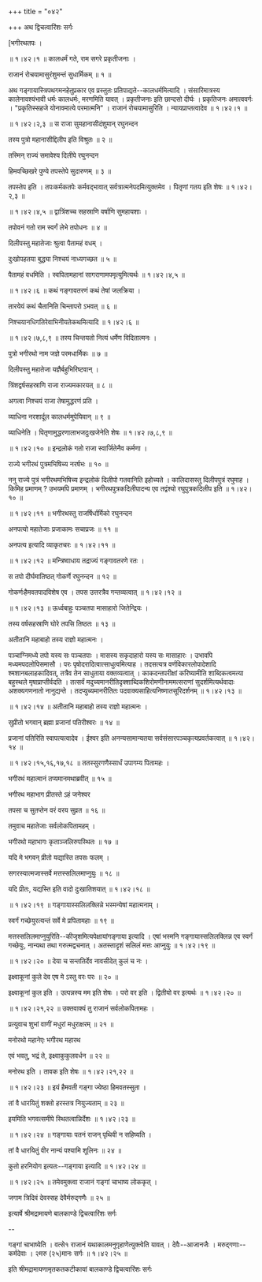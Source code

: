 +++
title = "०४२"

+++
अथ द्विचत्वारिंशः सर्गः  

\[भगीरथतपः ।  

 ॥ १।४२।१ ॥ कालधर्मं गते, राम सगरे प्रकृतीजनाः ।  

राजानं रोचयामासुरंशुमन्तं सुधार्मिकम्  ॥  १  ॥   

अथ गङ्गायास्त्रिपथगमनहेतुप्रकार एव प्रस्तुतः प्रतिपाद्यते--कालधर्ममित्यादि । संसारिमात्रस्य कालेनावश्यंभावी धर्मः कालधर्मः, मरणमिति यावत् । प्रकृतीजनाः इति छान्दसो दीर्घः । प्रकृतिजनः अमात्ववर्गः । "प्रकृतिस्सहजे योनावमात्ये परमात्मनि" । राजानं रोचयामासुरिति । न्यायप्राप्तत्वादेव ॥ १।४२।१ ॥   

 ॥ १।४२।२,३ ॥ स राजा सुमहानासीदंशुमान् रघुनन्दन  

तस्य पुत्रो महानासीद्दिलीप इति विश्रुतः  ॥  २  ॥   

तस्मिन् राज्यं समावेश्य दिलीपे रघुनन्दन  

हिमवच्छिखरे पुण्ये तपस्तेपे सुदारुणम्  ॥  ३  ॥   

तपस्तेप इति । तपःकर्मकतपेः कर्मवद्भावात् सर्वत्रात्मनेपदमित्युक्तमेव । पितृणां गतय इति शेषः ॥ १।४२।२,३ ॥   

 ॥ १।४२।४,५ ॥ द्वात्रिंशच्च सहस्राणि वर्षाणि सुमहायशाः ।  

तपोवनं गतो राम स्वर्गं लेभे तपोधनः  ॥  ४  ॥   

दिलीपस्तु महातेजाः श्रुत्वा पैतामहं वधम् ।  

दुःखोपहतया बुद्ध्या निश्चयं नाध्यगच्छत  ॥  ५  ॥   

पैतामहं वधमिति । स्वपितामहानां सागराणामपमृत्युमित्यर्थः ॥ १।४२।४,५ ॥   

 ॥ १।४२।६ ॥ कथं गङ्गावतरणं कथं तेषां जलक्रिया ।  

तारयेयं कथं चैतानिति चिन्तापरो ऽभवत्  ॥  ६  ॥   

निश्चयानधिगतिरेवाभिनीयतेकथमित्यादि ॥ १।४२।६ ॥   

 ॥ १।४२।७,८,९ ॥ तस्य चिन्तयतो नित्यं धर्मेण विदितात्मनः ।  

पुत्रो भगीरथो नाम जज्ञे परमधार्मिकः  ॥  ७  ॥   

दिलीपस्तु महातेजा यज्ञैर्बहुभिरिष्टवान् ।  

त्रिंशद्वर्षसहस्राणि राजा राज्यमकारयत्  ॥  ८  ॥   

अगत्वा निश्चयं राजा तेषामुद्धरणं प्रति ।  

व्याधिना नरशार्दूल कालधर्ममुपेयिवान्  ॥  ९  ॥   

व्याधिनेति । पितृणामुद्धरणालाभजदुःखजेनेति शेषः ॥ १।४२।७,८,९ ॥   

 ॥ १।४२।१० ॥ इन्द्रलोकं गतो राजा स्वार्जितेनैव कर्मणा ।  

राज्ये भगीरथं पुत्रमभिषिच्य नरर्षभः  ॥  १०  ॥   

ननु राज्ये पुत्रं भगीरथमभिषिच्य इन्द्रलोकं दिलीपो गतवानिति इहोच्यते । कालिदासस्तु दिलीपपुत्रं रघुमाह । किमिह प्रमाणम् ? उभयमपि प्रमाणम् । भगीरथपुत्रकदिलीपादन्य एव तद्वंश्यो रघुपुत्रकदिलीप इति ॥ १।४२।१० ॥   

 ॥ १।४२।११ ॥ भगीरथस्तु राजर्षिर्धार्मिको रघुनन्दन  

अनपत्यो महातेजाः प्रजाकामः सचाप्रजः  ॥  ११  ॥   

अनपत्य इत्यादि व्याकृतचरः ॥ १।४२।११ ॥   

 ॥ १।४२।१२ ॥ मन्त्रिष्वाधाय तद्राज्यं गङ्गावतरणे रतः ।  

स तपो दीर्घमातिष्ठत् गोकर्णे रघुनन्दन  ॥  १२  ॥   

गोकर्णःहैमवतपादविशेष एव । तपस उत्तरत्रैव गन्तव्यत्वात् ॥ १।४२।१२ ॥   

 ॥ १।४२।१३ ॥ ऊर्ध्वबाहुः पञ्चतपा मासाहारो जितेन्द्रियः ।  

तस्य वर्षसहस्राणि घोरे तपसि तिष्ठतः  ॥  १३  ॥   

अतीतानि महाबाहो तस्य राज्ञो महात्मनः ।  

पञ्चाग्निमध्ये तपो यस्य सः पञ्चतपाः । मासस्य सकृदाहारो यस्य सः मासाहारः । उभावपि मध्यमपदलोपिसमासौ । परः पृषोदरादित्वात्साधुत्वमित्याह । तदसत्यत्र वर्णविकारलोपादेशादि श्मशानबलाहकादिवत्, तत्रैव तेन साधुताया वक्तव्यत्वात् । काकदन्तपरीक्षां करिष्यामीति शाब्दिकत्वमत्या बहुस्थले मृषाप्राप्तीर्वदति । तत्सर्वं मदुच्यमानरीतिदृक्शाब्दिकशिरोमणीनाममत्सराणां सुदर्शमित्यर्थवादाः अशक्यगणनातो नानुद्यन्ते । तदप्युच्यमानरीतितः पदवाक्यसाहित्यनिष्णातसूरिदर्शनम् ॥ १।४२।१३ ॥   

 ॥ १।४२।१४ ॥ अतीतानि महाबाहो तस्य राज्ञो महात्मनः ।  

सुप्रीतो भगवान् ब्रह्मा प्रजानां पतिरीश्वरः  ॥  १४  ॥   

प्रजानां पतिरिति स्वापत्यत्वादेव । ईश्वर इति अनन्यसामान्यतया सर्वसंसारपञ्चकृत्यप्रवर्तकत्वात् ॥ १।४२।१४ ॥   

 ॥ १।४२।१५,१६,१७,१८ ॥ ततस्सुरगणैस्सार्धं उपागम्य पितामहः ।  

भगीरथं महात्मानं तप्यमानमथाब्रवीत्  ॥  १५  ॥   

भगीरथ महाभाग प्रीतस्ते ऽहं जनेश्वर  

तपसा च सुतप्तेन वरं वरय सुव्रत  ॥  १६  ॥   

तमुवाच महातेजाः सर्वलोकपितामहम् ।  

भगीरथो महाभागः कृताञ्जलिरुपस्थितः  ॥  १७  ॥   

यदि मे भगवन् प्रीतो यद्यास्ति तपसः फलम् ।  

सगरस्यात्मजास्सर्वे मत्तस्सलिलमाप्नुयुः  ॥  १८  ॥   

यदि प्रीतः, यद्यस्ति इति वादो दुःखातिशयात् ॥ १।४२।१८ ॥   

 ॥ १।४२।१९ ॥ गङ्गायास्सलिलक्लिन्ने भस्मन्येषां महात्मनाम् ।  

स्वर्गं गच्छेयुरत्यन्तं सर्वे मे प्रपितामहाः  ॥  १९  ॥   

मत्तस्सलिलमाप्नुयुरिति--कीजृशमित्यपेक्षायांगङ्गाया इत्यादि । एषां भस्मनि गङ्गायास्सलिलक्लिन्न एव स्वर्गं गच्छेयुः, नान्यथा तथा गरुत्मद्वचनात् । अतस्तादृशं सलिलं मत्तः आप्नुयुः ॥ १।४२।१९ ॥   

 ॥ १।४२।२० ॥ देया च सन्ततिर्देव नावसीदेत् कुलं च नः ।  

इक्ष्वाकूनां कुले देव एष मे ऽस्तु वरः परः  ॥  २०  ॥   

इक्ष्वाकूनां कुल इति । उत्पन्नस्य मम इति शेषः । परो वर इति । द्वितीयो वर इत्यर्थः ॥ १।४२।२० ॥   

 ॥ १।४२।२१,२२ ॥ उक्तवाक्यं तु राजानं सर्वलोकपितामहः ।  

प्रत्युवाच शुभां वाणीं मधुरां मधुराक्षरम्  ॥  २१  ॥   

मनोरथो महानेएः भगीरथ महारथ  

एवं भवतु, भद्रं ते, इक्ष्वाकुकुलवर्धन  ॥  २२  ॥   

मनोरथ इति । तावक इति शेषः ॥ १।४२।२१,२२ ॥   

 ॥ १।४२।२३ ॥ इयं हैमवती गङ्गा ज्येष्ठा हिमवतस्सुता ।  

तां वै धारयितुं शक्तो हरस्तत्र नियुज्यताम्  ॥  २३  ॥   

इयमिति भगवत्समीपे स्थितत्वान्निर्देशः ॥ १।४२।२३ ॥   

 ॥ १।४२।२४ ॥ गङ्गायाः पतनं राजन् पृथिवी न सहिष्यति ।  

तां वै धारयितुं वीर नान्यं पश्यामि शूलिनः  ॥  २४  ॥   

कुतो हरनियोग इत्यतः--गङ्गाया इत्यादि ॥ १।४२।२४ ॥   

 ॥ १।४२।२५ ॥ तमेवमुक्त्वा राजानं गङ्गां चाभाष्य लोककृत् ।  

जगाम त्रिदिवं देवस्सह देवैर्मरुद्गणैः  ॥  २५  ॥   

इत्यार्षे श्रीमद्रामायणे बालकाण्डे द्विचत्वारिंशः सर्गः  

--  

गङ्गां चाभाष्येति । वत्से१ राजानं यथाकालमनुगृहाणेत्युक्त्वेति यावत् । देवैः--आजानजैः । मरुद्गणाः--कर्मदेवाः । २मरु (२५)मानः सर्गः ॥ १।४२।२५ ॥   

इति श्रीमद्रामायणामृतकतकटीकायां बालकाण्डे द्विचत्वारिंशः सर्गः  

  

